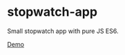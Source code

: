 # stopwatch-app

Small stopwatch app with pure JS ES6.

[Demo](https://haendzel.github.io/stopwatch-app/)

